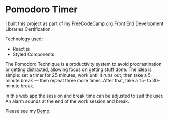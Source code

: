 # Pomodoro Timer

I built this project as part of my [FreeCodeCamp.org](https://www.freecodecamp.org/) Front End Development Libraries Certification.

Technology used:
- React js
- Styled Components

The Pomodoro Technique is a productivity system to avoid procrastination or getting distracted, allowing focus on getting stuff done. The idea is simple: set a timer for 25 minutes, work until it runs out, then take a 5-minute break — then repeat three more times. After that, take a 15- to 30-minute break.

In this web app the session and break time can be adjusted to suit the user. An alarm sounds at the end of the work session and break.

Please see my [Demo](https://cscolley.github.io/pomodoro-timer/).
